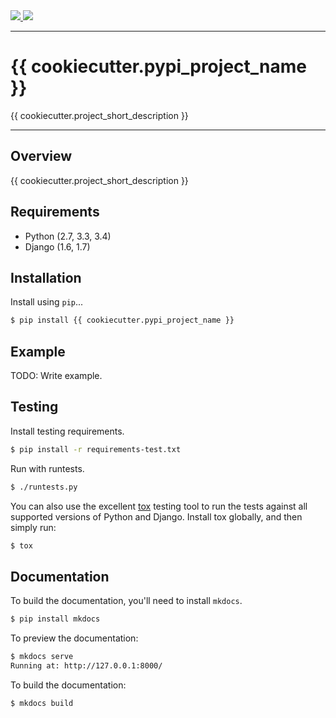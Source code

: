 <div class="badges">
    <a href="http://travis-ci.org/{{ cookiecutter.github_username }}/{{ cookiecutter.repo_name }}?branch=master">
        <img src="https://travis-ci.org/{{ cookiecutter.github_username }}/{{ cookiecutter.repo_name }}.svg?branch=masterr">
    </a>
    <a href="https://pypi.python.org/pypi/{{ cookiecutter.pypi_project_name }}">
        <img src="https://pypip.in/version/{{ cookiecutter.pypi_project_name }}/badge.svg">
    </a>
</div>

---

# {{ cookiecutter.pypi_project_name }}

{{ cookiecutter.project_short_description }}

---

## Overview

{{ cookiecutter.project_short_description }}

## Requirements

* Python (2.7, 3.3, 3.4)
* Django (1.6, 1.7)

## Installation

Install using `pip`...

```bash
$ pip install {{ cookiecutter.pypi_project_name }}
```

## Example

TODO: Write example.

## Testing

Install testing requirements.

```bash
$ pip install -r requirements-test.txt
```

Run with runtests.

```bash
$ ./runtests.py
```

You can also use the excellent [tox](http://tox.readthedocs.org/en/latest/) testing tool to run the tests against all supported versions of Python and Django. Install tox globally, and then simply run:

```bash
$ tox
```

## Documentation

To build the documentation, you'll need to install `mkdocs`.

```bash
$ pip install mkdocs
```

To preview the documentation:

```bash
$ mkdocs serve
Running at: http://127.0.0.1:8000/
```

To build the documentation:

```bash
$ mkdocs build
```
